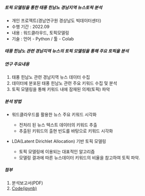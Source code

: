 ##### 토픽 모델링을 통한 태풍 힌남노 경남지역 뉴스토픽 분석
 * 개인 프로젝트(경남연구원 경상남도 빅데이터센터)
 * 수행 기간 : 2022.09
 * 내용 : 워드클라우드, 토픽모델링
 * 기술 : 언어 - Python / 툴 - Colab

##### 태풍 힌남노 관련 경남지역 뉴스의 토픽 모델링을 통해 주요 토픽을 분석

##### 연구 주요내용
 1. 태풍 힌남노 관련 경남지역 뉴스 데이터 수집
 2. 데이터에 분포된 태풍 힌남노 관련 주요 키워드 수집 및 분석
 3. 토픽 모델링을 통해 키워드 내에 잠재된 의제(토픽) 파악

##### 분석 방법
 * 워드클라우드를 활용한 뉴스 주요 키워드 시각화
    * 전처리 된 뉴스 텍스트 데이터의 키워드 추출
    * 추출된 키워드의 출현 빈도를 바탕으로 키워드 시각화

 * LDA(Latent Dirichlet Allocation) 기반 토픽 모델링
    * 토픽 모델링에 이용되는 대표적인 알고리즘
    * 모델링 결과에 따른 뉴스데이터 키워드의 비율을 참고하여 토픽 파악.

##### 첨부
 1. 분석보고서(PDF)
 2. [Code(ipynb)](Hinnamno_LDA/code.ipynb)
